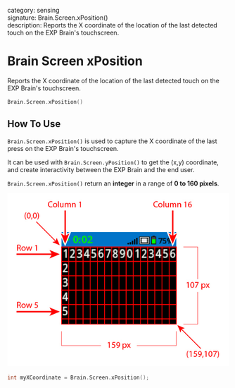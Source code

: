 category: sensing  
signature: Brain.Screen.xPosition()  
description: Reports the X coordinate of the location of the last detected touch on the EXP Brain's touchscreen.

# Brain Screen xPosition
Reports the X coordinate of the location of the last detected touch on the EXP Brain's touchscreen.

```cpp
Brain.Screen.xPosition()
```

## How To Use

`Brain.Screen.xPosition()` is used to capture the X coordinate of the last press on the EXP Brain's touchscreen. 

It can be used with `Brain.Screen.yPosition()` to get the (x,y) coordinate, and create interactivity between the EXP Brain and the end user.

`Brain.Screen.xPosition()` return an **integer** in a range of **0 to 160 pixels**.

![row_column_brain](exp_row_column_brain.jpg)

```cpp
int myXCoordinate = Brain.Screen.xPosition();
```


<advanced>
</advanced>
